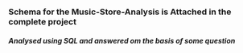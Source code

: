 ### Schema for the Music-Store-Analysis is Attached in the complete project
##### Analysed using SQL and answered om the basis of some question
